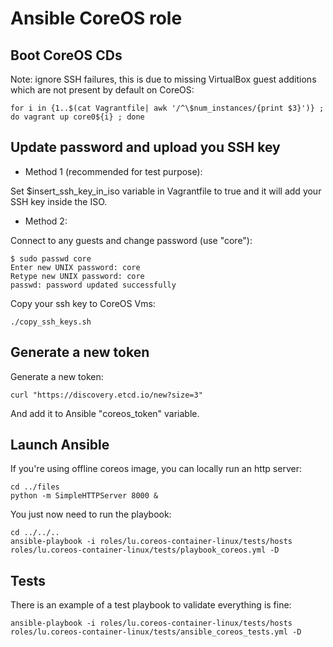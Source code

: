 Ansible CoreOS role
===================

Boot CoreOS CDs
---------------
Note: ignore SSH failures, this is due to missing VirtualBox guest additions which are not present by default on CoreOS:
```
for i in {1..$(cat Vagrantfile| awk '/^\$num_instances/{print $3}')} ; do vagrant up core0${i} ; done
```

Update password and upload you SSH key
---------------

* Method 1 (recommended for test purpose):

Set $insert_ssh_key_in_iso variable in Vagrantfile to true and it will add your SSH key inside the ISO.

* Method 2:

Connect to any guests and change password (use "core"):
```
$ sudo passwd core
Enter new UNIX password: core
Retype new UNIX password: core
passwd: password updated successfully
```

Copy your ssh key to CoreOS Vms:
```
./copy_ssh_keys.sh
```

Generate a new token
--------------------
Generate a new token:
```
curl "https://discovery.etcd.io/new?size=3"
```
And add it to Ansible "coreos_token" variable.

Launch Ansible
--------------

If you're using offline coreos image, you can locally run an http server:
```
cd ../files
python -m SimpleHTTPServer 8000 &
```

You just now need to run the playbook:

```
cd ../../..
ansible-playbook -i roles/lu.coreos-container-linux/tests/hosts roles/lu.coreos-container-linux/tests/playbook_coreos.yml -D
```

Tests
-----
There is an example of a test playbook to validate everything is fine:
```
ansible-playbook -i roles/lu.coreos-container-linux/tests/hosts roles/lu.coreos-container-linux/tests/ansible_coreos_tests.yml -D
```
